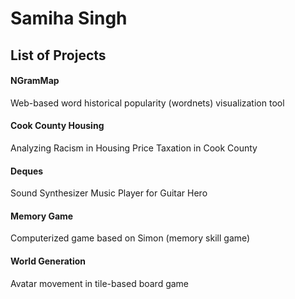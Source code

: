 <!--
  <<< Author notes: Header of the course >>>
  Include a 1280×640 image, course title in sentence case, and a concise description in emphasis.
  In your repository settings: enable template repository, add your 1280×640 social image, auto delete head branches.
  Add your open source license, GitHub uses Creative Commons Attribution 4.0 International.
-->

# Samiha Singh

## List of Projects ## 

#### NGramMap ####

Web-based word historical popularity (wordnets) visualization tool

#### Cook County Housing ####

Analyzing Racism in Housing Price Taxation in Cook County

#### Deques ####

Sound Synthesizer Music Player for Guitar Hero

#### Memory Game ####

Computerized game based on Simon (memory skill game)

#### World Generation ####

Avatar movement in tile-based board game
